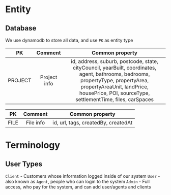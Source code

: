<!-- # Entity

## Database

We use dynamodb to store all data, and use `PK` as entity type

|  PK  |   Comment   |         Common property          |
| :--: | :---------: | :------------------------------: |
| USER | Client info | id, name, gender, contact number |

# Terminology

## User Types

`Client` - Customers whose information logged inside of our system
`User` - also known as `Agent`, people who can login to the system
`Admin` - Full access, who pay for the system, and can add user/agents and clients -->

# Entity

## Database

We use dynamodb to store all data, and use `PK` as entity type

|  PK     |   Comment    |         Common property          |
| :--:    | :---------:  | :------------------------------: |
| PROJECT | Project info | id, address, suburb, postcode, state, cityCouncil, yearBuilt, coordinates, agent, bathrooms, bedrooms, propertyType, propertyArea, propertyAreaUnit, landPrice, housePrice, POI, sourceType, settlementTime, files, carSpaces  |


|  PK  |   Comment   |         Common property          |
| :--: | :---------: | :------------------------------: |
| FILE | File info  |id, url, tags, createdBy, createdAt|

# Terminology

## User Types

`Client` - Customers whose information logged inside of our system
`User` - also known as `Agent`, people who can login to the system
`Admin` - Full access, who pay for the system, and can add user/agents and clients
